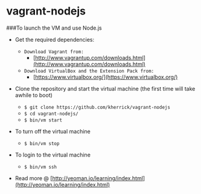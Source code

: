 vagrant-nodejs
================

###To launch the VM and use Node.js

* Get the required dependencies:
  * `Download Vagrant from:`
    * [http://www.vagrantup.com/downloads.html](http://www.vagrantup.com/downloads.html)
  * `Download VirtualBox and the Extension Pack from:`
    * [https://www.virtualbox.org/](https://www.virtualbox.org/)

* Clone the repository and start the virtual machine (the first time will take awhile to boot)
  * `$ git clone https://github.com/kherrick/vagrant-nodejs`
  * `$ cd vagrant-nodejs/`
  * `$ bin/vm start`

* To turn off the virtual machine
  * `$ bin/vm stop`

* To login to the virtual machine
  * `$ bin/vm ssh`

* Read more @ [http://yeoman.io/learning/index.html](http://yeoman.io/learning/index.html)
